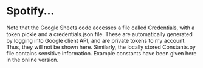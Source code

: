 # Spotify...


Note that the Google Sheets code accesses a file called Credentials, with a token.pickle and a credentials.json file.
These are automatically generated by logging into Google client API, and are private tokens
to my account. Thus, they will not be shown here.
Similarly, the locally stored Constants.py file contains sensitive information.
Example constants have been given here in the online version.
